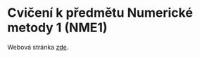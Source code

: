 # Cvičení k předmětu Numerické metody 1 (NME1)
Webová stránka [zde](https://loepa01.github.io/NME1cvBook/intro.html).